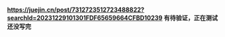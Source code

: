 #### https://juejin.cn/post/7312723512723488822?searchId=20231229101301FDF65659664CFBD10239 有待验证，正在测试 还没写完
